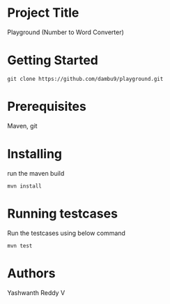 # Project Title
Playground (Number to Word Converter)

# Getting Started
````
git clone https://github.com/dambu9/playground.git
````

# Prerequisites
Maven, git

# Installing
run the maven build
````
mvn install
````
# Running testcases
Run the testcases using below command
````
mvn test
````

# Authors
Yashwanth Reddy V
